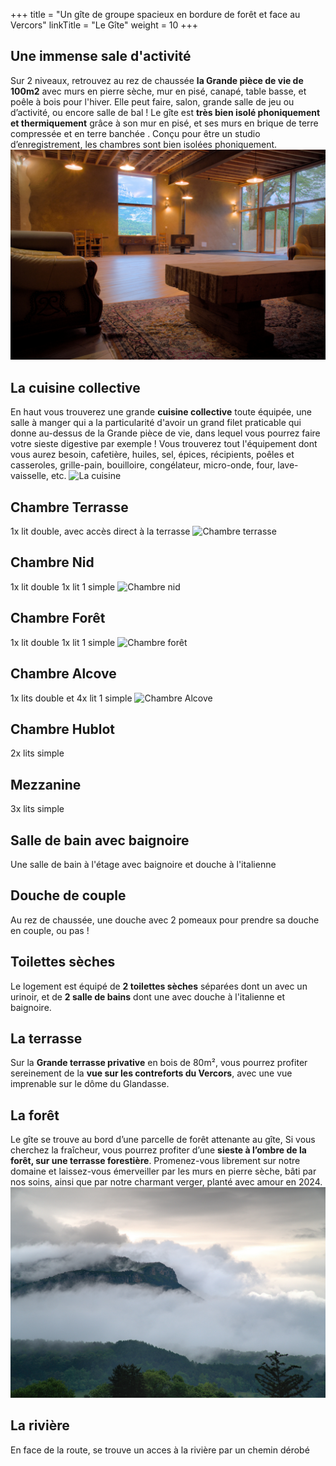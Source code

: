 +++
title = "Un gîte de groupe spacieux en bordure de forêt et face au Vercors"
linkTitle = "Le Gîte"
weight = 10 
+++

## Une immense sale d'activité
Sur 2 niveaux, retrouvez au rez de chaussée **la Grande pièce de vie de 100m2** avec murs en pierre sèche, mur en pisé, canapé, table basse, et poêle à bois pour l'hiver. Elle peut faire, salon, grande salle de jeu ou d’activité, ou encore salle de bal !
Le gîte est **très bien isolé phoniquement et thermiquement** grâce à son mur en pisé, et ses murs en brique de terre compressée et en terre banchée . Conçu pour être un studio d’enregistrement, les chambres sont bien isolées phoniquement.
![La Grande Salle](Grandesalle2.jpg)

## La cuisine collective
En haut vous trouverez une grande **cuisine collective** toute équipée, une salle à manger qui a la particularité d'avoir un grand filet praticable qui donne au-dessus de la Grande pièce de vie, dans lequel vous pourrez faire votre sieste digestive par exemple ! Vous trouverez tout l'équipement dont vous aurez besoin, cafetière, huiles, sel, épices, récipients, poêles et casseroles, grille-pain, bouilloire, congélateur,  micro-onde, four, lave-vaisselle, etc.
![La cuisine](Cusine.jpg)

## Chambre Terrasse 
1x lit double, avec accès direct à la terrasse
![Chambre terrasse](chambresterrasse.jpg)

## Chambre Nid
1x lit double 1x lit 1 simple
![Chambre nid](chambrenid.jpg)

## Chambre Forêt
1x lit double 1x lit 1 simple
![Chambre forêt](chambreforet.jpg)


## Chambre Alcove
1x lits double et 4x lit 1 simple
![Chambre Alcove](chambrealcove.jpg)

## Chambre Hublot
2x lits simple

## Mezzanine
3x lits simple

## Salle de bain avec baignoire
Une salle de bain à l'étage avec baignoire et douche à l'italienne

## Douche de couple
Au rez de chaussée, une douche avec 2 pomeaux pour prendre sa douche en couple, ou pas !

## Toilettes sèches
Le logement est équipé de **2 toilettes sèches** séparées dont un avec un urinoir, et de **2 salle de bains** dont une avec douche à l'italienne et baignoire.

## La terrasse
Sur la **Grande terrasse privative** en bois de 80m², vous pourrez profiter sereinement de la **vue sur les contreforts du Vercors**, avec une vue imprenable sur le dôme du Glandasse.

## La forêt
Le gîte se trouve au bord d’une parcelle de forêt attenante au gîte,  Si vous cherchez la fraîcheur, vous pourrez profiter d’une **sieste à l’ombre de la forêt, sur une terrasse forestière**. Promenez-vous librement sur notre domaine et laissez-vous émerveiller par les murs en pierre sèche, bâti par nos soins, ainsi que par notre charmant verger, planté avec amour en 2024.
![Vue depuis le gite](vuemontagne.jpg)

## La rivière
En face de la route, se trouve un acces à la rivière par un chemin dérobé


